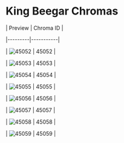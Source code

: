 # King Beegar Chromas


| Preview | Chroma ID |

|---------|-----------|

| ![45052](https://raw.communitydragon.org/latest/plugins/rcp-be-lol-game-data/global/default/v1/champion-chroma-images/45/45052.png) | 45052 |

| ![45053](https://raw.communitydragon.org/latest/plugins/rcp-be-lol-game-data/global/default/v1/champion-chroma-images/45/45053.png) | 45053 |

| ![45054](https://raw.communitydragon.org/latest/plugins/rcp-be-lol-game-data/global/default/v1/champion-chroma-images/45/45054.png) | 45054 |

| ![45055](https://raw.communitydragon.org/latest/plugins/rcp-be-lol-game-data/global/default/v1/champion-chroma-images/45/45055.png) | 45055 |

| ![45056](https://raw.communitydragon.org/latest/plugins/rcp-be-lol-game-data/global/default/v1/champion-chroma-images/45/45056.png) | 45056 |

| ![45057](https://raw.communitydragon.org/latest/plugins/rcp-be-lol-game-data/global/default/v1/champion-chroma-images/45/45057.png) | 45057 |

| ![45058](https://raw.communitydragon.org/latest/plugins/rcp-be-lol-game-data/global/default/v1/champion-chroma-images/45/45058.png) | 45058 |

| ![45059](https://raw.communitydragon.org/latest/plugins/rcp-be-lol-game-data/global/default/v1/champion-chroma-images/45/45059.png) | 45059 |